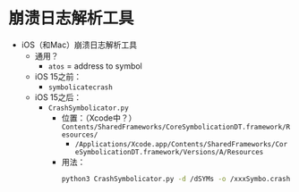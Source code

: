 # 崩溃日志解析工具

* iOS（和Mac）崩溃日志解析工具
  * 通用？
    * `atos` = address to symbol
  * iOS 15之前：
    * `symbolicatecrash`
  * iOS 15之后：
    * `CrashSymbolicator.py`
      * 位置：（Xcode中？） `Contents/SharedFrameworks/CoreSymbolicationDT.framework/Resources/`
        * `/Applications/Xcode.app/Contents/SharedFrameworks/CoreSymbolicationDT.framework/Versions/A/Resources`
      * 用法：
        ```bash
        python3 CrashSymbolicator.py -d /dSYMs -o /xxxSymbo.crash -p /xxxCrash.ips
        ```
